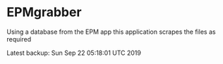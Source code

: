 # EPMgrabber
Using a database from the EPM app this application scrapes the files as required


Latest backup: Sun Sep 22 05:18:01 UTC 2019
